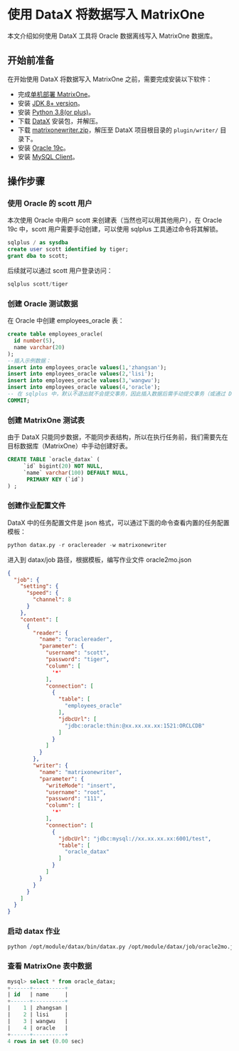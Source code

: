 # 使用 DataX 将数据写入 MatrixOne

本文介绍如何使用 DataX 工具将 Oracle 数据离线写入 MatrixOne 数据库。

## 开始前准备

在开始使用 DataX 将数据写入 MatrixOne 之前，需要完成安装以下软件：

- 完成[单机部署 MatrixOne](https://docs.matrixorigin.cn/1.2.0/MatrixOne/Get-Started/install-standalone-matrixone/)。
- 安装 [JDK 8+ version](https://www.oracle.com/sg/java/technologies/javase/javase8-archive-downloads.html)。
- 安装 [Python 3.8(or plus)](https://www.python.org/downloads/)。
- 下载 [DataX](https://datax-opensource.oss-cn-hangzhou.aliyuncs.com/202210/datax.tar.gz) 安装包，并解压。
- 下载 [matrixonewriter.zip](https://community-shared-data-1308875761.cos.ap-beijing.myqcloud.com/artwork/docs/develop/Computing-Engine/datax-write/matrixonewriter.zip)，解压至 DataX 项目根目录的 `plugin/writer/` 目录下。
- 安装 [Oracle 19c](https://www.oracle.com/database/technologies/oracle-database-software-downloads.html)。
- 安装 <a href="https://dev.mysql.com/downloads/mysql" target="_blank">MySQL Client</a>。

## 操作步骤

### 使用 Oracle 的 scott 用户

本次使用 Oracle 中用户 scott 来创建表（当然也可以用其他用户），在 Oracle 19c 中，scott 用户需要手动创建，可以使用 sqlplus 工具通过命令将其解锁。

```sql
sqlplus / as sysdba
create user scott identified by tiger;
grant dba to scott;
```

后续就可以通过 scott 用户登录访问：

```sql
sqlplus scott/tiger
```

### 创建 Oracle 测试数据

在 Oracle 中创建 employees_oracle 表：

```sql
create table employees_oracle(
  id number(5),
  name varchar(20)
);
--插入示例数据：
insert into employees_oracle values(1,'zhangsan');
insert into employees_oracle values(2,'lisi');
insert into employees_oracle values(3,'wangwu');
insert into employees_oracle values(4,'oracle');
-- 在 sqlplus 中，默认不退出就不会提交事务，因此插入数据后需手动提交事务（或通过 DBeaver 等工具执行插入）
COMMIT;
```

### 创建 MatrixOne 测试表

由于 DataX 只能同步数据，不能同步表结构，所以在执行任务前，我们需要先在目标数据库（MatrixOne）中手动创建好表。

```sql
CREATE TABLE `oracle_datax` (
     `id` bigint(20) NOT NULL,
     `name` varchar(100) DEFAULT NULL,
      PRIMARY KEY (`id`)
) ;
```

### 创建作业配置文件

DataX 中的任务配置文件是 json 格式，可以通过下面的命令查看内置的任务配置模板：

```python
python datax.py -r oraclereader -w matrixonewriter
```

进入到 datax/job 路径，根据模板，编写作业文件 oracle2mo.json

```json
{
  "job": {
    "setting": {
      "speed": {
        "channel": 8
      }
    },
    "content": [
      {
        "reader": {
          "name": "oraclereader",
          "parameter": {
            "username": "scott",
            "password": "tiger",
            "column": [
              '*'
            ],
            "connection": [
              {
                "table": [
                  "employees_oracle"
                ],
                "jdbcUrl": [
                  "jdbc:oracle:thin:@xx.xx.xx.xx:1521:ORCLCDB"
                ]
              }
            ]
          }
        },
        "writer": {
          "name": "matrixonewriter",
          "parameter": {
            "writeMode": "insert",
            "username": "root",
            "password": "111",
            "column": [
              '*'
            ],
            "connection": [
              {
                "jdbcUrl": "jdbc:mysql://xx.xx.xx.xx:6001/test",
                "table": [
                  "oracle_datax"
                ]
              }
            ]
          }
        }
      }
    ]
  }
}
```

### 启动 datax 作业

```bash
python /opt/module/datax/bin/datax.py /opt/module/datax/job/oracle2mo.json
```

### 查看 MatrixOne 表中数据

```sql
mysql> select * from oracle_datax;
+------+----------+
| id   | name     |
+------+----------+
|    1 | zhangsan |
|    2 | lisi     |
|    3 | wangwu   |
|    4 | oracle   |
+------+----------+
4 rows in set (0.00 sec)
```